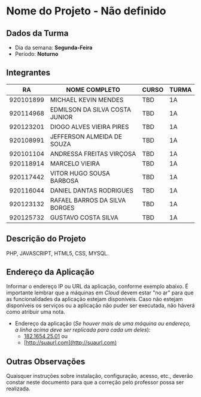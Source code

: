# **Nome do Projeto - Não definido**

## Dados da Turma
* Dia da semana: **Segunda-Feira**
* Período: **Noturno**

## Integrantes
| RA   | NOME COMPLETO | CURSO | TURMA |
|------|---------------|-------|-------|
| 920101899 | MICHAEL KEVIN MENDES  | TBD  | 1A |
| 920114968  | EDMILSON DA SILVA COSTA JUNIOR   | TBD | 1A  |
| 920123201 | DIOGO ALVES VIEIRA PIRES   | TBD  | 1A |
| 920108991  | JEFFERSON ALMEIDA DE SOUZA  | TBD  | 1A  |
| 920101104  | ANDRESSA FREITAS VIRÇOSA  | TBD  | 1A  |
| 920118914 | MARCELO VIEIRA   | TBD  | 1A  |
| 920117442  | VITOR HUGO SOUSA BARBOSA   | TBD  | 1A  |
| 920116044  | DANIEL DANTAS RODRIGUES  | TBD  | 1A  |
| 920123132  | RAFAEL BARROS DA SILVA BORGES  | TBD  | 1A    |
| 920125732 | GUSTAVO COSTA SILVA   | TBD  | 1A    |

 
 
## Descrição do Projeto
PHP,
JAVASCRIPT,
HTML5,
CSS,
MYSQL.

## Endereço da Aplicação
Informar o endereço IP ou URL da aplicação, conforme exemplo abaixo. É importante lembrar que a máquinas em *Cloud* devem estar "no ar" para que as funcionalidades da aplicação estejam disponíveis. Caso não estejam disponíveis os serviços ou a aplicação não puder ser executada, não háverá como atribuir uma nota.

* Endereço da aplicação (*Se houver mais de uma máquina ou endereço, a linha acima deve ser replicada para cada um deles*):
	+ [182.1654.25.01](http://www.182.1654.25.01/) ou
	+ [http://suaurl.com](http://suaurl.com)

## Outras Observações
Quaisquer instruções sobre instalação, configuração, acesso, etc., deverão constar neste documento para que a correção pelo professor possa ser realizada.
